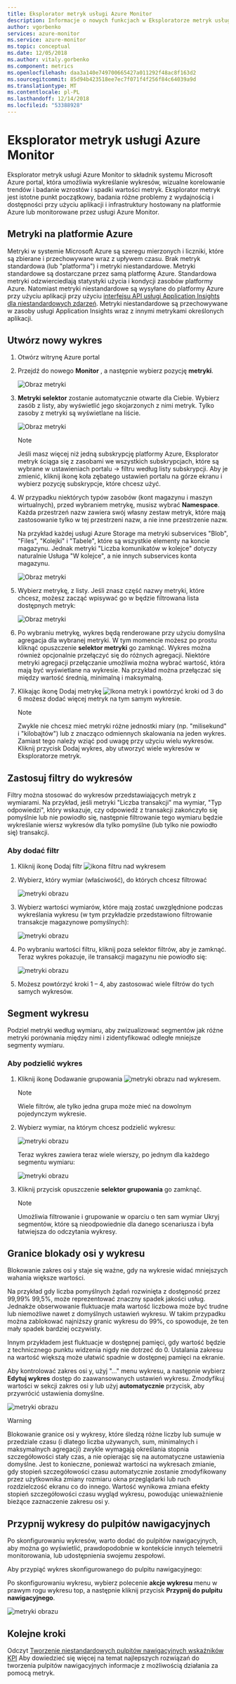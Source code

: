 ```yaml
---
title: Eksplorator metryk usługi Azure Monitor
description: Informacje o nowych funkcjach w Eksploratorze metryk usługi Azure Monitor
author: vgorbenko
services: azure-monitor
ms.service: azure-monitor
ms.topic: conceptual
ms.date: 12/05/2018
ms.author: vitaly.gorbenko
ms.component: metrics
ms.openlocfilehash: daa3a140e749700665427a011292f48ac8f163d2
ms.sourcegitcommit: 85d94b423518ee7ec7f071f4f256f84c64039a9d
ms.translationtype: MT
ms.contentlocale: pl-PL
ms.lasthandoff: 12/14/2018
ms.locfileid: "53388928"
---
```

# <a name="azure-monitor-metrics-explorer"></a>Eksplorator metryk usługi Azure Monitor

Eksplorator metryk usługi Azure Monitor to składnik systemu Microsoft Azure portal, która umożliwia wykreślanie wykresów, wizualne korelowanie trendów i badanie wzrostów i spadki wartości metryk. Eksplorator metryk jest istotne punkt początkowy, badania różne problemy z wydajnością i dostępności przy użyciu aplikacji i infrastruktury hostowany na platformie Azure lub monitorowane przez usługi Azure Monitor. 

## <a name="metrics-in-azure"></a>Metryki na platformie Azure

Metryki w systemie Microsoft Azure są szeregu mierzonych i liczniki, które są zbierane i przechowywane wraz z upływem czasu. Brak metryk standardowa (lub "platforma") i metryki niestandardowe. Metryki standardowe są dostarczane przez samą platformę Azure. Standardowa metryki odzwierciedlają statystyki użycia i kondycji zasobów platformy Azure. Natomiast metryki niestandardowe są wysyłane do platformy Azure przy użyciu aplikacji przy użyciu [interfejsu API usługi Application Insights dla niestandardowych zdarzeń](https://docs.microsoft.com/azure/application-insights/app-insights-api-custom-events-metrics). Metryki niestandardowe są przechowywane w zasoby usługi Application Insights wraz z innymi metrykami określonych aplikacji.

## <a name="create-a-new-chart"></a>Utwórz nowy wykres

1. Otwórz witrynę Azure portal
2. Przejdź do nowego **Monitor** , a następnie wybierz pozycję **metryki**.

   ![Obraz metryki](./media/metrics-charts/0001.png)

3. **Metryki selektor** zostanie automatycznie otwarte dla Ciebie. Wybierz zasób z listy, aby wyświetlić jego skojarzonych z nimi metryk. Tylko zasoby z metryki są wyświetlane na liście.

   ![Obraz metryki](./media/metrics-charts/0002.png)

   > [!NOTE]
   >Jeśli masz więcej niż jedną subskrypcję platformy Azure, Eksplorator metryk ściąga się z zasobami we wszystkich subskrypcjach, które są wybrane w ustawieniach portalu -> filtru według listy subskrypcji. Aby je zmienić, kliknij ikonę koła zębatego ustawień portalu na górze ekranu i wybierz pozycję subskrypcje, które chcesz użyć.

4. W przypadku niektórych typów zasobów (kont magazynu i maszyn wirtualnych), przed wybraniem metrykę, musisz wybrać **Namespace**. Każda przestrzeń nazw zawiera swój własny zestaw metryk, które mają zastosowanie tylko w tej przestrzeni nazw, a nie inne przestrzenie nazw.

   Na przykład każdej usługi Azure Storage ma metryki subservices "Blob", "Files", "Kolejki" i "Tabele", które są wszystkie elementy na koncie magazynu. Jednak metryki "Liczba komunikatów w kolejce" dotyczy naturalnie Usługa "W kolejce", a nie innych subservices konta magazynu.

   ![Obraz metryki](./media/metrics-charts/0003.png)

5. Wybierz metrykę, z listy. Jeśli znasz część nazwy metryki, które chcesz, możesz zacząć wpisywać go w będzie filtrowana lista dostępnych metryk:

   ![Obraz metryki](./media/metrics-charts/0004.png)

6. Po wybraniu metrykę, wykres będą renderowane przy użyciu domyślna agregacja dla wybranej metryki. W tym momencie możesz po prostu kliknąć opuszczenie **selektor metryki** go zamknąć. Wykres można również opcjonalnie przełączyć się do różnych agregacji. Niektóre metryki agregacji przełączanie umożliwia można wybrać wartość, która mają być wyświetlane na wykresie. Na przykład można przełączać się między wartość średnią, minimalną i maksymalną. 

7. Klikając ikonę Dodaj metrykę ![Ikona metryk](./media/metrics-charts/icon001.png) i powtórzyć kroki od 3 do 6 możesz dodać więcej metryk na tym samym wykresie.

   > [!NOTE]
   > Zwykle nie chcesz mieć metryki różne jednostki miary (np. "milisekund" i "kilobajtów") lub z znacząco odmiennych skalowania na jeden wykres. Zamiast tego należy wziąć pod uwagę przy użyciu wielu wykresów. Kliknij przycisk Dodaj wykres, aby utworzyć wiele wykresów w Eksploratorze metryk.

## <a name="apply-filters-to-charts"></a>Zastosuj filtry do wykresów

Filtry można stosować do wykresów przedstawiających metryk z wymiarami. Na przykład, jeśli metryki "Liczba transakcji" ma wymiar, "Typ odpowiedzi", który wskazuje, czy odpowiedź z transakcji zakończyło się pomyślnie lub nie powiodło się, następnie filtrowanie tego wymiaru będzie wykreślanie wiersz wykresów dla tylko pomyślne (lub tylko nie powiodło się) transakcji. 

### <a name="to-add-a-filter"></a>Aby dodać filtr

1. Kliknij ikonę Dodaj filtr ![ikona filtru](./media/metrics-charts/icon002.png) nad wykresem

2. Wybierz, który wymiar (właściwość), do których chcesz filtrować

   ![metryki obrazu](./media/metrics-charts/0006.png)

3. Wybierz wartości wymiarów, które mają zostać uwzględnione podczas wykreślania wykresu (w tym przykładzie przedstawiono filtrowanie transakcje magazynowe pomyślnych):

   ![metryki obrazu](./media/metrics-charts/0007.png)

4. Po wybraniu wartości filtru, kliknij poza selektor filtrów, aby je zamknąć. Teraz wykres pokazuje, ile transakcji magazynu nie powiodło się:

   ![metryki obrazu](./media/metrics-charts/0008.png)

5. Możesz powtórzyć kroki 1 – 4, aby zastosować wiele filtrów do tych samych wykresów.

## <a name="segment-a-chart"></a>Segment wykresu

Podziel metryki według wymiaru, aby zwizualizować segmentów jak różne metryki porównania między nimi i zidentyfikować odległe mniejsze segmenty wymiaru. 

### <a name="to-segment-a-chart"></a>Aby podzielić wykres

1. Kliknij ikonę Dodawanie grupowania  ![metryki obrazu](./media/metrics-charts/icon003.png) nad wykresem.
 
   > [!NOTE]
   > Wiele filtrów, ale tylko jedna grupa może mieć na dowolnym pojedynczym wykresie.

2. Wybierz wymiar, na którym chcesz podzielić wykresu: 

   ![metryki obrazu](./media/metrics-charts/0010.png)

   Teraz wykres zawiera teraz wiele wierszy, po jednym dla każdego segmentu wymiaru:

   ![metryki obrazu](./media/metrics-charts/0012.png)

3. Kliknij przycisk opuszczenie **selektor grupowania** go zamknąć.

   > [!NOTE]
   > Umożliwia filtrowanie i grupowanie w oparciu o ten sam wymiar Ukryj segmentów, które są nieodpowiednie dla danego scenariusza i była łatwiejsza do odczytania wykresy.

## <a name="lock-boundaries-of-chart-y-axis"></a>Granice blokady osi y wykresu

Blokowanie zakres osi y staje się ważne, gdy na wykresie widać mniejszych wahania większe wartości. 

Na przykład gdy liczba pomyślnych żądań rozwinięta z dostępność przez 99,99% 99,5%, może reprezentować znaczny spadek jakości usług. Jednakże obserwowanie fluktuacje mała wartość liczbowa może być trudne lub niemożliwe nawet z domyślnych ustawień wykresu. W takim przypadku można zablokować najniższy granic wykresu do 99%, co spowoduje, że ten mały spadek bardziej oczywisty. 

Innym przykładem jest fluktuacje w dostępnej pamięci, gdy wartość będzie z technicznego punktu widzenia nigdy nie dotrzeć do 0. Ustalania zakresu na wartość większą może ułatwić spadnie w dostępnej pamięci na ekranie. 

Aby kontrolować zakres osi y, użyj "..." menu wykresu, a następnie wybierz **Edytuj wykres** dostęp do zaawansowanych ustawień wykresu. Zmodyfikuj wartości w sekcji zakres osi y lub użyj **automatycznie** przycisk, aby przywrócić ustawienia domyślne.

![metryki obrazu](./media/metrics-charts/0014-manually-set-granularity.png)

> [!WARNING]
> Blokowanie granice osi y wykresy, które śledzą różne liczby lub sumuje w przedziale czasu (i dlatego liczba używanych, sum, minimalnych i maksymalnych agregacji) zwykle wymagają określania stopnia szczegółowości stały czas, a nie opierając się na automatyczne ustawienia domyślne. Jest to konieczne, ponieważ wartości na wykresach zmianie, gdy stopień szczegółowości czasu automatycznie zostanie zmodyfikowany przez użytkownika zmiany rozmiaru okna przeglądarki lub ruch rozdzielczość ekranu co do innego. Wartość wynikowa zmiana efekty stopień szczegółowości czasu wygląd wykresu, powodując unieważnienie bieżące zaznaczenie zakresu osi y.

## <a name="pin-charts-to-dashboards"></a>Przypnij wykresy do pulpitów nawigacyjnych

Po skonfigurowaniu wykresów, warto dodać do pulpitów nawigacyjnych, aby można go wyświetlić, prawdopodobnie w kontekście innych telemetrii monitorowania, lub udostępnienia swojemu zespołowi. 

Aby przypiąć wykres skonfigurowanego do pulpitu nawigacyjnego:

Po skonfigurowaniu wykresu, wybierz polecenie **akcje wykresu** menu w prawym rogu wykresu top, a następnie kliknij przycisk **Przypnij do pulpitu nawigacyjnego**.

![metryki obrazu](./media/metrics-charts/0013.png)

## <a name="next-steps"></a>Kolejne kroki

  Odczyt [Tworzenie niestandardowych pulpitów nawigacyjnych wskaźników KPI](https://docs.microsoft.com/azure/application-insights/app-insights-tutorial-dashboards) Aby dowiedzieć się więcej na temat najlepszych rozwiązań do tworzenia pulpitów nawigacyjnych informacje z możliwością działania za pomocą metryk.
